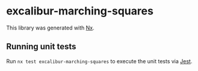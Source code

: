 # excalibur-marching-squares

This library was generated with [Nx](https://nx.dev).

## Running unit tests

Run `nx test excalibur-marching-squares` to execute the unit tests via [Jest](https://jestjs.io).
